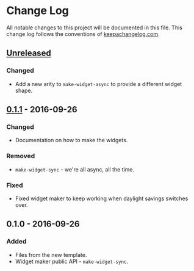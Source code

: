 # Change Log
All notable changes to this project will be documented in this file. This change log follows the conventions of [keepachangelog.com](http://keepachangelog.com/).

## [Unreleased]
### Changed
- Add a new arity to `make-widget-async` to provide a different widget shape.

## [0.1.1] - 2016-09-26
### Changed
- Documentation on how to make the widgets.

### Removed
- `make-widget-sync` - we're all async, all the time.

### Fixed
- Fixed widget maker to keep working when daylight savings switches over.

## 0.1.0 - 2016-09-26
### Added
- Files from the new template.
- Widget maker public API - `make-widget-sync`.

[Unreleased]: https://github.com/your-name/expo/compare/0.1.1...HEAD
[0.1.1]: https://github.com/your-name/expo/compare/0.1.0...0.1.1
